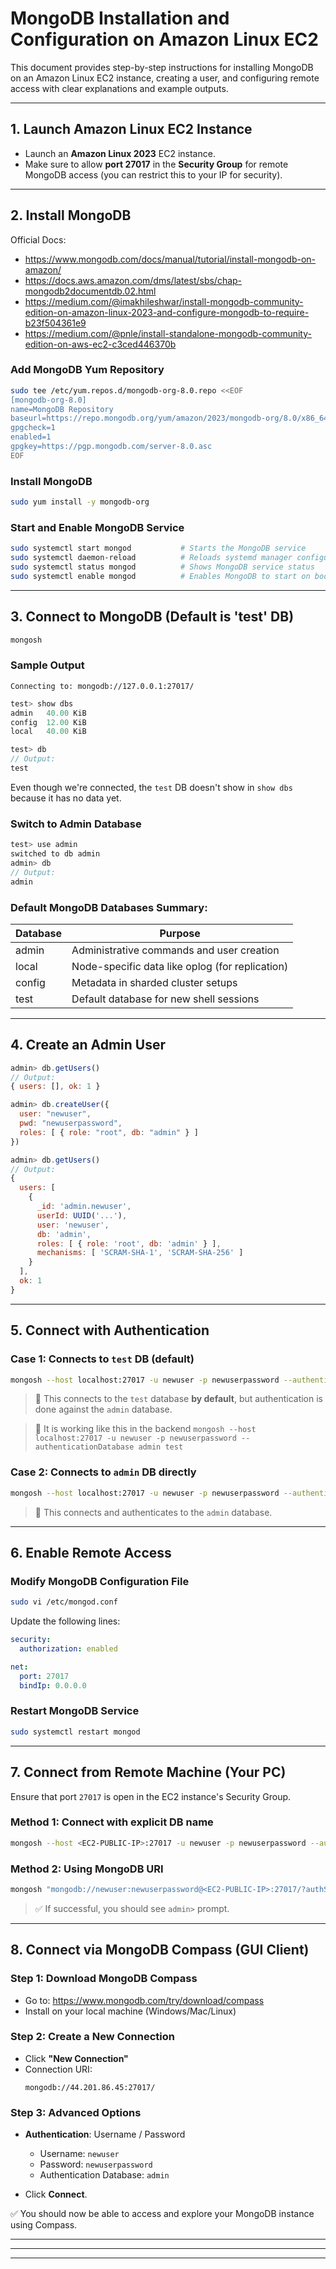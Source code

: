 # MongoDB Installation and Configuration on Amazon Linux EC2

This document provides step-by-step instructions for installing MongoDB on an Amazon Linux EC2 instance, creating a user, and configuring remote access with clear explanations and example outputs.

---

## 1. Launch Amazon Linux EC2 Instance
- Launch an **Amazon Linux 2023** EC2 instance.
- Make sure to allow **port 27017** in the **Security Group** for remote MongoDB access (you can restrict this to your IP for security).

---

## 2. Install MongoDB

Official Docs:
- https://www.mongodb.com/docs/manual/tutorial/install-mongodb-on-amazon/
- https://docs.aws.amazon.com/dms/latest/sbs/chap-mongodb2documentdb.02.html
- https://medium.com/@imakhileshwar/install-mongodb-community-edition-on-amazon-linux-2023-and-configure-mongodb-to-require-b23f504361e9
- https://medium.com/@pnle/install-standalone-mongodb-community-edition-on-aws-ec2-c3ced446370b

### Add MongoDB Yum Repository
```bash
sudo tee /etc/yum.repos.d/mongodb-org-8.0.repo <<EOF
[mongodb-org-8.0]
name=MongoDB Repository
baseurl=https://repo.mongodb.org/yum/amazon/2023/mongodb-org/8.0/x86_64/
gpgcheck=1
enabled=1
gpgkey=https://pgp.mongodb.com/server-8.0.asc
EOF
```

### Install MongoDB
```bash
sudo yum install -y mongodb-org
```

### Start and Enable MongoDB Service
```bash
sudo systemctl start mongod           # Starts the MongoDB service
sudo systemctl daemon-reload          # Reloads systemd manager configuration
sudo systemctl status mongod          # Shows MongoDB service status
sudo systemctl enable mongod          # Enables MongoDB to start on boot
```

---

## 3. Connect to MongoDB (Default is 'test' DB)
```bash
mongosh
```

### Sample Output
```
Connecting to: mongodb://127.0.0.1:27017/
```

```js
test> show dbs
admin   40.00 KiB
config  12.00 KiB
local   40.00 KiB

test> db
// Output:
test
```

Even though we're connected, the `test` DB doesn't show in `show dbs` because it has no data yet.

### Switch to Admin Database
```js
test> use admin
switched to db admin
admin> db
// Output:
admin
```

### Default MongoDB Databases Summary:
| Database | Purpose |
|----------|---------|
| admin    | Administrative commands and user creation |
| local    | Node-specific data like oplog (for replication) |
| config   | Metadata in sharded cluster setups |
| test     | Default database for new shell sessions |

---

## 4. Create an Admin User
```js
admin> db.getUsers()
// Output:
{ users: [], ok: 1 }

admin> db.createUser({
  user: "newuser",
  pwd: "newuserpassword",
  roles: [ { role: "root", db: "admin" } ]
})

admin> db.getUsers()
// Output:
{
  users: [
    {
      _id: 'admin.newuser',
      userId: UUID('...'),
      user: 'newuser',
      db: 'admin',
      roles: [ { role: 'root', db: 'admin' } ],
      mechanisms: [ 'SCRAM-SHA-1', 'SCRAM-SHA-256' ]
    }
  ],
  ok: 1
}
```

---

## 5. Connect with Authentication

### Case 1: Connects to `test` DB (default)
```bash
mongosh --host localhost:27017 -u newuser -p newuserpassword --authenticationDatabase admin
```

> 🔸 This connects to the `test` database **by default**, but authentication is done against the `admin` database.

> 🔸 It is working like this in the backend `mongosh --host localhost:27017 -u newuser -p newuserpassword --authenticationDatabase admin test`

### Case 2: Connects to `admin` DB directly
```bash
mongosh --host localhost:27017 -u newuser -p newuserpassword --authenticationDatabase admin admin
```

> 🔸 This connects and authenticates to the `admin` database.

---

## 6. Enable Remote Access

### Modify MongoDB Configuration File
```bash
sudo vi /etc/mongod.conf
```

Update the following lines:
```yaml
security:
  authorization: enabled

net:
  port: 27017
  bindIp: 0.0.0.0
```

### Restart MongoDB Service
```bash
sudo systemctl restart mongod
```

---

## 7. Connect from Remote Machine (Your PC)

Ensure that port `27017` is open in the EC2 instance's Security Group.

### Method 1: Connect with explicit DB name
```bash
mongosh --host <EC2-PUBLIC-IP>:27017 -u newuser -p newuserpassword --authenticationDatabase admin admin
```

### Method 2: Using MongoDB URI
```bash
mongosh "mongodb://newuser:newuserpassword@<EC2-PUBLIC-IP>:27017/?authSource=admin"
```

> ✅ If successful, you should see `admin>` prompt.

---

## 8. Connect via MongoDB Compass (GUI Client)

### Step 1: Download MongoDB Compass
- Go to: https://www.mongodb.com/try/download/compass
- Install on your local machine (Windows/Mac/Linux)

### Step 2: Create a New Connection
- Click **"New Connection"**
- Connection URI:
  ```
  mongodb://44.201.86.45:27017/
  ```

### Step 3: Advanced Options
- **Authentication**: Username / Password
  - Username: `newuser`
  - Password: `newuserpassword`
  - Authentication Database: `admin`

- Click **Connect**.

✅ You should now be able to access and explore your MongoDB instance using Compass.

---
---
---
